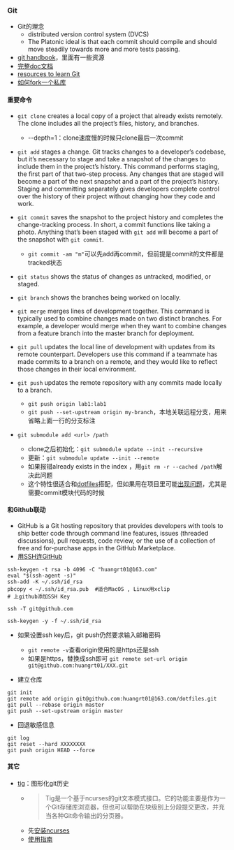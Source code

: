 ### Git
* Git的理念
  * distributed version control system (DVCS) 
  *  The  Platonic  ideal  is  that  each  commit should compile and should move steadily towards more and more tests passing. 
* [git handbook](https://guides.github.com/introduction/git-handbook/)，里面有一些资源
* [完整doc文档](https://git-scm.com/docs)
* [resources to learn Git](https://try.github.io/)
* [如何fork一个私库](https://stackoverflow.com/questions/10065526/github-how-to-make-a-fork-of-public-repository-private)

#### 重要命令
* `git clone` creates a local copy of a project that already exists remotely. The  clone includes all the project’s files, history, and branches.
  * --depth=1：clone速度慢的时候只clone最后一次commit 

* `git add` stages a change. Git tracks changes to a developer’s codebase, but it’s necessary to stage and take a snapshot of the changes to include them  in the project’s history. This command performs staging, the first part  of that two-step process. Any changes that are staged will become a part of the next snapshot and a part of the project’s history. Staging and  committing separately gives developers complete control over the history of their project without changing how they code and work.

* `git commit` saves the snapshot to the project history and completes the  change-tracking process. In short, a commit functions like taking a  photo. Anything that’s been staged with `git add` will become a part of the snapshot with `git commit`.
  * `git commit -am "m"`可以先add再commit，但前提是commit的文件都是tracked状态

* `git status` shows the status of changes as untracked, modified, or staged.

* `git branch` shows the branches being worked on locally.

* `git merge` merges lines of development together. This command is typically used to combine changes made on two distinct branches. For example, a developer would merge when they want to combine changes from a feature branch  into the master branch for deployment.

* `git pull` updates the local line of development with updates from its remote  counterpart. Developers use this command if a teammate has made commits  to a branch on a remote, and they would like to reflect those changes in their local environment.

* `git push` updates the remote repository with any commits made locally to a branch.
  * `git push origin lab1:lab1`
  * `git push --set-upstream origin my-branch`，本地关联远程分支，用来省略上面一行的分支标注

* `git submodule add <url> /path`
  * clone之后初始化：`git submodule update --init --recursive`
  * 更新：`git submodule update --init --remote`
  * 如果报错already exists in the index ，用`git rm -r --cached /path`解决此问题 
  * 这个特性很适合和[dotfiles](https://github.com/huangrt01/dotfiles)搭配，但如果用在项目里可能[出现问题](https://codingkilledthecat.wordpress.com/2012/04/28/why-your-company-shouldnt-use-git-submodules/)，尤其是需要commit模块代码的时候

#### 和Github联动
* GitHub is a Git hosting repository that provides developers with tools to ship better code through command line features, issues (threaded discussions), pull requests, code review, or the use of a collection of free and for-purchase apps in the GitHub Marketplace. 
* [用SSH连GitHub](https://help.github.com/en/github/authenticating-to-github/connecting-to-github-with-ssh)
```shell
ssh-keygen -t rsa -b 4096 -C "huangrt01@163.com"
eval "$(ssh-agent -s)"
ssh-add -K ~/.ssh/id_rsa
pbcopy < ~/.ssh/id_rsa.pub  #适合MacOS , Linux用xclip
# 上github添加SSH Key

ssh -T git@github.com

ssh-keygen -y -f ~/.ssh/id_rsa
```
* 如果设置ssh key后，git push仍然要求输入邮箱密码
  * `git remote -v`查看origin使用的是https还是ssh
  * 如果是https，替换成ssh即可 `git remote set-url origin git@github.com:huangrt01/XXX.git`

* 建立仓库
```
git init
git remote add origin git@github.com:huangrt01@163.com/dotfiles.git
git pull --rebase origin master
git push --set-upstream origin master
```

* 回退敏感信息
```shell
git log
git reset --hard XXXXXXXX
git push origin HEAD --force
```

#### 其它
* [tig](https://jonas.github.io/tig/doc/manual.html)：图形化git历史
  * >Tig是一个基于ncurses的git文本模式接口。它的功能主要是作为一个Git存储库浏览器，但也可以帮助在块级别上分段提交更改，并充当各种Git命令输出的分页器。
  * 先[安装ncurses](https://blog.csdn.net/weixin_40123831/article/details/82490687)
  * [使用指南](https://www.jianshu.com/p/d9f60c0abbf7)
